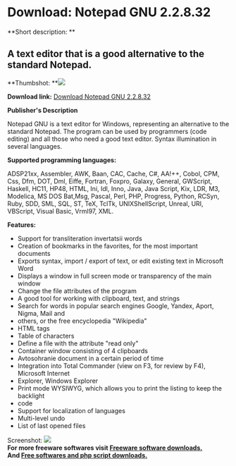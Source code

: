 # Download: Notepad GNU 2.2.8.32

**Short description: **

## A text editor that is a good alternative to the standard Notepad.

  
**Thumbshot: **![](http://www.freewarefiles.com/screenshot/notepadgnu_md.jpg)   
  
**Download link:** [Download Notepad GNU 2.2.8.32](http://freesoftwares.boysofts.com/Notepad-GNU_program_53129.html)  
  

**Publisher's Description**  
  

Notepad GNU is a text editor for Windows, representing an alternative to the
standard Notepad. The program can be used by programmers (code editing) and
all those who need a good text editor. Syntax illumination in several
languages.

**Supported programming languages:**

ADSP21xx, Assembler, AWK, Baan, CAC, Cache, C#, AA!++, Cobol, CPM, Css, Dfm,
DOT, Dml, Eiffe, Fortran, Foxpro, Galaxy, General, GWScript, Haskell, HC11,
HP48, HTML, Ini, Idl, Inno, Java, Java Script, Kix, LDR, M3, Modelica, MS DOS
Bat,Msg, Pascal, Perl, PHP, Progress, Python, RCSyn, Ruby, SDD, SML, SQL, ST,
TeX, TclTk, UNIXShellScript, Unreal, URI, VBScript, Visual Basic, Vrml97, XML.

**Features:**

  * Support for transliteration invertatsii words 
  * Creation of bookmarks in the favorites, for the most important documents 
  * Exports syntax, import / export of text, or edit existing text in Microsoft Word 
  * Displays a window in full screen mode or transparency of the main window 
  * Change the file attributes of the program 
  * A good tool for working with clipboard, text, and strings 
  * Search for words in popular search engines Google, Yandex, Aport, Nigma, Mail and 
  * others, or the free encyclopedia "Wikipedia" 
  * HTML tags 
  * Table of characters 
  * Define a file with the attribute "read only" 
  * Container window consisting of 4 clipboards 
  * Avtosohranie document in a certain period of time 
  * Integration into Total Commander (view on F3, for review by F4), Microsoft Internet 
  * Explorer, Windows Explorer 
  * Print mode WYSIWYG, which allows you to print the listing to keep the backlight 
  * code 
  * Support for localization of languages 
  * Multi-level undo 
  * List of last opened files 

  
  
Screenshot: ![](http://www.freewarefiles.com/screenshot/notepadgnu.jpg)  
**For more freeware softwares visit [Freeware software downloads.](http://freesoftwares.boysofts.com/)**   
**And [Free softwares and php script downloads.](http://www.boysofts.com/)**

